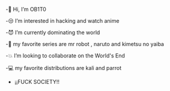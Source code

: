 -🖕 Hi, I’m OB1T0

-😒 I’m interested in hacking and watch anime

-😈 I’m currently dominating the world

-🤘  my favorite series are mr robot , naruto and kimetsu no yaiba

-💥 I’m looking to collaborate on the World's End

-💻 my favorite distributions are kali and parrot

- ¡¡FUCK SOCIETY!!

<!---
tobirama526/tobirama526 is a ✨ special ✨ repository because its `README.md` (this file) appears on your GitHub profile.
You can click the Preview link to take a look at your changes.
--->
